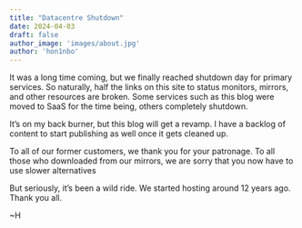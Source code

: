 ```yaml
---
title: "Datacentre Shutdown"
date: 2024-04-03
draft: false
author_image: 'images/about.jpg'
author: 'hon1nbo'
---
```


It was a long time coming, but we finally reached shutdown day for primary services. So naturally, half the links on this site to status monitors, mirrors, and other resources are broken. Some services such as this blog were moved to SaaS for the time being, others completely shutdown.

It’s on my back burner, but this blog will get a revamp. I have a backlog of content to start publishing as well once it gets cleaned up.

To all of our former customers, we thank you for your patronage. To all those who downloaded from our mirrors, we are sorry that you now have to use slower alternatives </snark>

But seriously, it’s been a wild ride. We started hosting around 12 years ago. Thank you all.

~H
